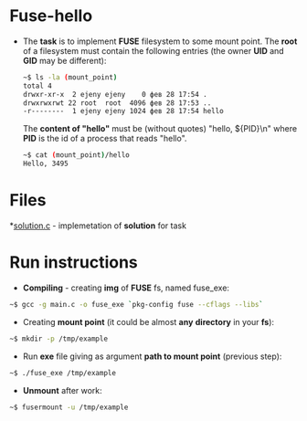 # Fuse-hello

* The **task** is to implement **FUSE** filesystem to some mount point. The **root** of a filesystem must contain the following entries (the owner **UID**
   and **GID** may be different):
   
   ```sh
   ~$ ls -la (mount_point)
   total 4
   drwxr-xr-x  2 ejeny ejeny    0 фев 28 17:54 .
   drwxrwxrwt 22 root  root  4096 фев 28 17:53 ..
   -r--------  1 ejeny ejeny 1024 фев 28 17:54 hello
   ```
   The **content of "hello"** must be (without quotes) "hello, ${PID}\n" where **PID** is the id of a process that reads "hello".
   
   ```sh
   ~$ cat (mount_point)/hello
   Hello, 3495
   ```
   
# Files 
   
*[solution.c](https://github.com/EjenY-Poltavchiny/Filesystems-prac/blob/main/fuse-hello/solution.c) - implemetation of **solution** for task
   
# Run instructions
   
* **Compiling** - creating **img** of **FUSE** fs, named fuse_exe:
```sh
~$ gcc -g main.c -o fuse_exe `pkg-config fuse --cflags --libs`
```
* Creating **mount point** (it could be almost **any** **directory** in your **fs**):
```sh
~$ mkdir -p /tmp/example
```
* Run **exe** file giving as argument **path to mount point** (previous step):
```sh
~$ ./fuse_exe /tmp/example
```
* **Unmount** after work:
```sh
~$ fusermount -u /tmp/example
```

